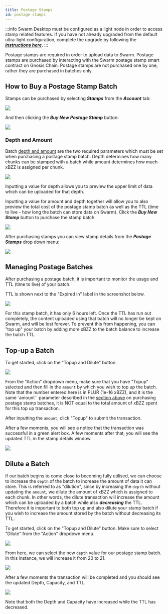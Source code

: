 ```yaml
---
title: Postage Stamps
id: postage-stamps
---
```



:::info
Swarm Desktop must be configured as a light node in order to access stamp related features. If you have not already upgraded from the default ultra-light configuration, complete the upgrade by following the ***[instructions here](/docs/desktop/configuration#upgrading-from-an-ultra-light-to-a-light-node)***.
:::

Postage stamps are required in order to upload data to Swarm. Postage stamps are purchased by interacting with the Swarm postage stamp smart contract on Gnosis Chain. Postage stamps are not purchased one by one, rather they are purchased in batches only.


## How to Buy a Postage Stamp Batch

Stamps can be purchased by selecting ***Stamps*** from the ***Account*** tab:

![](/img/stamps1.png)

And then clicking the ***Buy New Postage Stamp*** button:

![](/img/stamps2.png)

### Depth and Amount

Batch [depth and amount](/docs/learn/incentives/postage-stamps) are the two required parameters which must be set when purchasing a postage stamp batch. Depth determines how many chunks can be stamped with a batch while amount determines how much xBZZ is assigned per chunk.

![](/img/stamps3.png)

Inputting a value for depth allows you to preview the upper limit of data which can be uploaded for that depth. 



Inputting a value for amount and depth together will allow you to also preview the total cost of the postage stamp batch as well as the TTL (time to live - how long the batch can store data on Swarm). Click the ***Buy New Stamp*** button to purchase the stamp batch.

![](/img/stamps4.png)

After purchasing stamps you can view stamp details from the ***Postage Stamps*** drop down menu:

![](/img/stamps5.png)


## Managing Postage Batches

After purchasing a postage batch, it is important to monitor the usage and TTL (time to live) of your batch. 

TTL is shown next to the "Expired in" label in the screenshot below. 

![](/img/stamps6.png)

For this stamp batch, it has only 6 hours left. Once the TTL has run out completely, the content uploaded using that batch will no longer be kept on Swarm, and will be lost forever. To prevent this from happening, you can "top up" your batch by adding more xBZZ to the batch balance to increase the batch TTL.

## Top-up a Batch

To get started, click on the "Topup and Dilute" button. 

![](/img/stamps7.png)

From the "Action" dropdown menu, make sure that you have "Topup" selected and then fill in the `amount` by which you wish to top up the batch. Note that the number entered here is in PLUR (1e-16 xBZZ), and it is the same `amount`` parameter described in the [section above](/docs/desktop/postage-stamps#depth-and-amount) on purchasing postage stamp batches, it is NOT equal to the total amount of xBZZ spent for this top up transaction. 

After inputting the `amount`, click "Topup" to submit the transaction.

After a few moments, you will see a notice that the transaction was successful in a green alert box. A few moments after that, you will see the updated TTL in the stamp details window.

![](/img/stamps8.png)

## Dilute a Batch

If our batch begins to come close to becoming fully utilised, we can choose to increase the `depth` of the batch to increase the amount of data it can store. This is referred to as "dilution", since by increasing the `depth` without updating the `amount`, we dilute the amount of xBZZ which is assigned to each chunk. In other words, the dilute transaction will increase the amount which can be uploaded by a batch while also ***decreasing*** the TTL. Therefore it is important to both top up and also dilute your stamp batch if you wish to increase the amount stored by the batch without decreasing its TTL.

To get started, click on the "Topup and Dilute" button. Make sure to select "Dilute" from the "Action" dropdown menu.

![](/img/stamps9.png)

From here, we can select the new `depth` value for our postage stamp batch. In this instance, we will increase it from 20 to 21.

![](/img/stamps10.png)

After a few moments the transaction will be completed and you should see the updated Depth, Capacity, and TTL.

![](/img/stamps10.png)

Note that both the Depth and Capacity have increased while the TTL has decreased.